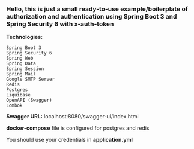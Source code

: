 ### Hello, this is just a small ready-to-use example/boilerplate of authorization and authentication using Spring Boot 3 and Spring Security 6 with x-auth-token

**Technologies:**
```
Spring Boot 3
Spring Security 6
Spring Web
Spring Data
Spring Session
Spring Mail
Google SMTP Server
Redis
Postgres
Liquibase
OpenAPI (Swagger)
Lombok
```
**Swagger URL:** localhost:8080/swagger-ui/index.html

**docker-compose** file is configured for postgres and redis

You should use your credentials in **application.yml**